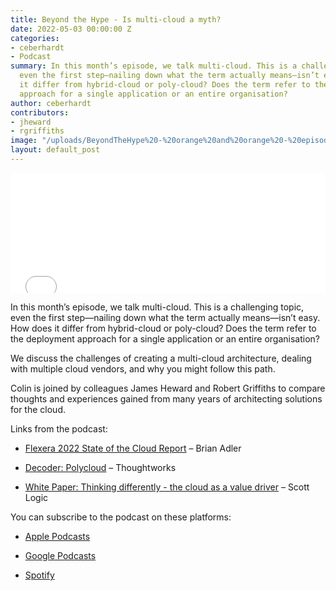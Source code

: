 ```yaml
---
title: Beyond the Hype - Is multi-cloud a myth?
date: 2022-05-03 00:00:00 Z
categories:
- ceberhardt
- Podcast
summary: In this month’s episode, we talk multi-cloud. This is a challenging topic,
  even the first step—nailing down what the term actually means—isn’t easy. How does
  it differ from hybrid-cloud or poly-cloud? Does the term refer to the deployment
  approach for a single application or an entire organisation?
author: ceberhardt
contributors:
- jheward
- rgriffiths
image: "/uploads/BeyondTheHype%20-%20orange%20and%20orange%20-%20episode%203%20-%20social.png"
layout: default_post
---
```


<iframe title="Embed Player" src="//play.libsyn.com/embed/episode/id/22863902/height/192/theme/modern/size/large/thumbnail/yes/custom-color/ffffff/time-start/00:00:00/playlist-height/200/direction/backward" height="192" width="100%" scrolling="no" allowfullscreen="" webkitallowfullscreen="true" mozallowfullscreen="true" oallowfullscreen="true" msallowfullscreen="true" style="border: none;"></iframe>

In this month’s episode, we talk multi-cloud. This is a challenging topic, even the first step—nailing down what the term actually means—isn’t easy. How does it differ from hybrid-cloud or poly-cloud? Does the term refer to the deployment approach for a single application or an entire organisation?

We discuss the challenges of creating a multi-cloud architecture, dealing with multiple cloud vendors, and why you might follow this path.

Colin is joined by colleagues James Heward and Robert Griffiths to compare thoughts and experiences gained from many years of architecting solutions for the cloud.

Links from the podcast:

* [Flexera 2022 State of the Cloud Report](https://www.flexera.com/blog/cloud/cloud-computing-trends-2022-state-of-the-cloud-report/) – Brian Adler

* [Decoder: Polycloud](https://www.thoughtworks.com/decoder/polycloud) – Thoughtworks

* [White Paper: Thinking differently - the cloud as a value driver](https://blog.scottlogic.com/2019/04/18/cloud-as-a-value-driver.html) – Scott Logic

You can subscribe to the podcast on these platforms:

* [Apple Podcasts](https://podcasts.apple.com/dk/podcast/beyond-the-hype/id1612265563)

* [Google Podcasts](https://podcasts.google.com/feed/aHR0cHM6Ly9mZWVkcy5saWJzeW4uY29tLzM5NTE1MC9yc3M?sa=X&ved=0CAMQ4aUDahcKEwjAxKuhz_v7AhUAAAAAHQAAAAAQAQ)

* [Spotify](https://open.spotify.com/show/2BlwBJ7JoxYpxU4GBmuR4x)
